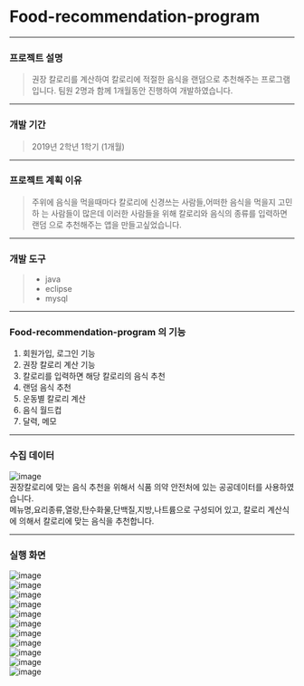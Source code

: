 # Food-recommendation-program

---

### 프로젝트 설명
> 권장 칼로리를 계산하여 칼로리에 적절한 음식을 랜덤으로 추천해주는 프로그램입니다.
> 팀원 2명과 함께 1개월동안 진행하여 개발하였습니다.

---

### 개발 기간
> 2019년 2학년 1학기 (1개월)
---

### 프로젝트 계획 이유
> 주위에 음식을 먹을때마다 칼로리에 신경쓰는 사람들,어떠한 음식을 먹을지 고민하	는 사람들이 많은데 이러한 사람들을 위해 칼로리와 음식의 종류를 입력하면 랜덤	으로 추천해주는 앱을 만들고싶었습니다.

---

### 개발 도구
> + java
> + eclipse
> + mysql
---

### Food-recommendation-program 의 기능

1. 회원가입, 로그인 기능
2. 권장 칼로리 계산 기능
3. 칼로리를 입력하면 해당 칼로리의 음식 추천
4. 랜덤 음식 추천
5. 운동별 칼로리 계산
6. 음식 월드컵
7. 달력, 메모

---

### 수집 데이터
![image](https://user-images.githubusercontent.com/94504100/145132279-39e1360f-070f-44ab-8099-4d828c68cc15.png)
<br>
권장칼로리에 맞는 음식 추천을 위해서 식품 의약 안전처에 있는 공공데이터를 사용하였습니다. <br>
메뉴명,요리종류,열랑,탄수화물,단백질,지방,나트륨으로 구성되어 있고, 칼로리 계산식에 의해서 칼로리에 맞는 음식을 추천합니다.

---

### 실행 화면

![image](https://user-images.githubusercontent.com/94504100/145132869-0ddac67b-8520-4151-b428-d0aec6390d2b.png)
<br>
![image](https://user-images.githubusercontent.com/94504100/145132908-68822775-7d23-4b36-9c4c-859039b00fc2.png)
<br>
![image](https://user-images.githubusercontent.com/94504100/145132913-c2752d82-eb1e-4d3c-b347-b2052fd5bcab.png)
<br>
![image](https://user-images.githubusercontent.com/94504100/145132957-a6818f97-b6c4-4fdd-b98a-0df6c683b4ad.png)
<br>
![image](https://user-images.githubusercontent.com/94504100/145132967-eb1d2559-1cfa-494c-87f8-0b1110f08d6f.png)
<br>
![image](https://user-images.githubusercontent.com/94504100/145132987-da079a36-e215-4fb6-97a9-6a14629395fa.png)
<br>
![image](https://user-images.githubusercontent.com/94504100/145132993-4c6c518c-7e22-4997-b7fc-7404333927c4.png)
<br>
![image](https://user-images.githubusercontent.com/94504100/145133000-cee32a5c-dfc7-41c0-8d32-17b82429d6f6.png)
<br>
![image](https://user-images.githubusercontent.com/94504100/145133014-34b77da5-ea27-4090-9e4f-de047348b355.png)
<br>
![image](https://user-images.githubusercontent.com/94504100/145133022-0db56d6e-a30e-4e12-9535-0597b6877202.png)
<br>
![image](https://user-images.githubusercontent.com/94504100/145133028-46f1f92e-9988-444e-934d-6f56c49f8d6a.png)
<br>


